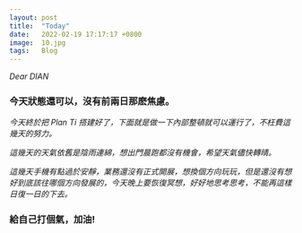 ```yaml
---
layout: post
title:  "Today"
date:   2022-02-19 17:17:17 +0800
image:  10.jpg
tags:   Blog
---
```


_Dear DIAN_  

### 今天狀態還可以，沒有前兩日那麽焦慮。  

_今天終於把 Plan Ti 搭建好了，下面就是做一下內部整頓就可以運行了，不枉費這幾天的努力。_  

_這幾天的天氣依舊是陰雨連綿，想出門晨跑都沒有機會，希望天氣儘快轉晴。_  

_這幾天手機有點過於安靜，業務還沒有正式開展，想換個方向玩玩，但是還沒有想好到底該往哪個方向發展的，今天晚上要恢復冥想，好好地思考思考，不能再這樣日復一日的下去。_  

### 給自己打個氣，加油!
